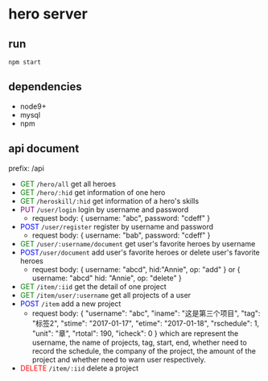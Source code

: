 # hero server
## run
`npm start`
## dependencies
+ node9+
+ mysql
+ npm
## api document
prefix: /api
+ <font color="green">GET</font> `/hero/all` get all heroes
+ <font color="green">GET</font> `/hero/:hid` get information of one hero
+ <font color="green">GET</font> `/heroskill/:hid` get information of a hero's skills
+ <font color="purple">PUT</font> `/user/login` login by username and password
	+ request body: { username: "abc", password: "cdeff" }
+ <font color="blue">POST</font> `/user/register` register by username and password
	+ request body: { username: "bab", password: "cdeff" }
+ <font color="green">GET</font> `/user/:username/document` get user's favorite heroes by username
+ <font color="blue">POST</font>`/user/document` add user's favorite heroes or delete user's favorite heroes
	+ request body: { username: "abcd", hid:"Annie", op: "add" } or { username: "abcd" hid: "Annie", op: "delete" }
+ <font color="green">GET</font> `/item/:iid` get the detail of one project
+ <font color="green">GET</font> `/item/user/:username` get all projects of a user
+ <font color="blue">POST</font> `/item` add a new project
	+ request body: { "username": "abc", "iname": "这是第三个项目", "tag": "标签2", "stime": "2017-01-17", "etime": "2017-01-18", "rschedule": 1, "unit": "章", "rtotal": 190, "icheck": 0 } which are represent the username, the name of projects, tag, start, end, whether need to record the schedule, the company of the project, the amount of the project and whether need to warn user respectively. 
+ <font color="red">DELETE</font> `/item/:iid` delete a project
